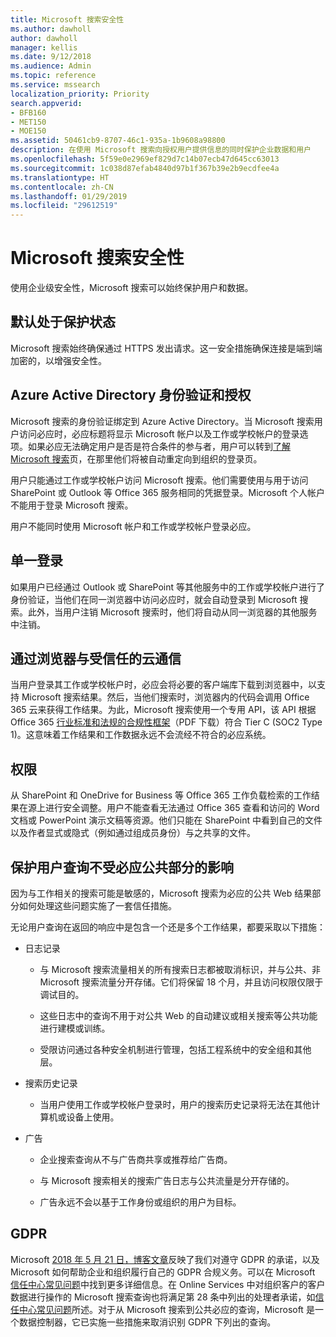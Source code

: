 ```yaml
---
title: Microsoft 搜索安全性
ms.author: dawholl
author: dawholl
manager: kellis
ms.date: 9/12/2018
ms.audience: Admin
ms.topic: reference
ms.service: mssearch
localization_priority: Priority
search.appverid:
- BFB160
- MET150
- MOE150
ms.assetid: 50461cb9-8707-46c1-935a-1b9608a98800
description: 在使用 Microsoft 搜索向授权用户提供信息的同时保护企业数据和用户
ms.openlocfilehash: 5f59e0e2969ef829d7c14b07ecb47d645cc63013
ms.sourcegitcommit: 1c038d87efab4840d97b1f367b39e2b9ecdfee4a
ms.translationtype: HT
ms.contentlocale: zh-CN
ms.lasthandoff: 01/29/2019
ms.locfileid: "29612519"
---
```

# <a name="security-for-microsoft-search"></a>Microsoft 搜索安全性

使用企业级安全性，Microsoft 搜索可以始终保护用户和数据。
  
## <a name="secure-by-default"></a>默认处于保护状态

Microsoft 搜索始终确保通过 HTTPS 发出请求。这一安全措施确保连接是端到端加密的，以增强安全性。
  
## <a name="authentication-and-authorization-with-azure-active-directory"></a>Azure Active Directory 身份验证和授权

Microsoft 搜索的身份验证绑定到 Azure Active Directory。当 Microsoft 搜索用户访问必应时，必应标题将显示 Microsoft 帐户以及工作或学校帐户的登录选项。如果必应无法确定用户是否是符合条件的参与者，用户可以转到[了解 Microsoft 搜索](https://www.bing.com/business/explore)页，在那里他们将被自动重定向到组织的登录页。 
  
用户只能通过工作或学校帐户访问 Microsoft 搜索。他们需要使用与用于访问 SharePoint 或 Outlook 等 Office 365 服务相同的凭据登录。Microsoft 个人帐户不能用于登录 Microsoft 搜索。
  
用户不能同时使用 Microsoft 帐户和工作或学校帐户登录必应。
  
## <a name="single-sign-on"></a>单一登录

如果用户已经通过 Outlook 或 SharePoint 等其他服务中的工作或学校帐户进行了身份验证，当他们在同一浏览器中访问必应时，就会自动登录到 Microsoft 搜索。此外，当用户注销 Microsoft 搜索时，他们将自动从同一浏览器的其他服务中注销。
  
## <a name="communicates-with-the-trusted-cloud-from-the-browser"></a>通过浏览器与受信任的云通信

当用户登录其工作或学校帐户时，必应会将必要的客户端库下载到浏览器中，以支持 Microsoft 搜索结果。然后，当他们搜索时，浏览器内的代码会调用 Office 365 云来获得工作结果。为此，Microsoft 搜索使用一个专用 API，该 API 根据 Office 365 [行业标准和法规的合规性框架](https://download.microsoft.com/download/B/2/7/B27B3EF3-8849-4C18-8BA4-5AD755728620/Compliance%20Framework_customer%20guidance.pdf)（PDF 下载）符合 Tier C (SOC2 Type 1)。这意味着工作结果和工作数据永远不会流经不符合的必应系统。 
  
## <a name="permissions"></a>权限

从 SharePoint 和 OneDrive for Business 等 Office 365 工作负载检索的工作结果在源上进行安全调整。用户不能查看无法通过 Office 365 查看和访问的 Word 文档或 PowerPoint 演示文稿等资源。他们只能在 SharePoint 中看到自己的文件以及作者显式或隐式（例如通过组成员身份）与之共享的文件。
  
## <a name="protects-user-queries-from-the-public-portion-of-bing"></a>保护用户查询不受必应公共部分的影响

因为与工作相关的搜索可能是敏感的，Microsoft 搜索为必应的公共 Web 结果部分如何处理这些问题实施了一套信任措施。
  
无论用户查询在返回的响应中是包含一个还是多个工作结果，都要采取以下措施：
  
- 日志记录
    
  - 与 Microsoft 搜索流量相关的所有搜索日志都被取消标识，并与公共、非 Microsoft 搜索流量分开存储。它们将保留 18 个月，并且访问权限仅限于调试目的。
    
  - 这些日志中的查询不用于对公共 Web 的自动建议或相关搜索等公共功能进行建模或训练。
    
  - 受限访问通过各种安全机制进行管理，包括工程系统中的安全组和其他层。
    
- 搜索历史记录
    
  - 当用户使用工作或学校帐户登录时，用户的搜索历史记录将无法在其他计算机或设备上使用。
    
- 广告
    
  - 企业搜索查询从不与广告商共享或推荐给广告商。
    
  - 与 Microsoft 搜索相关的搜索广告日志与公共流量是分开存储的。
    
  - 广告永远不会以基于工作身份或组织的用户为目标。
    
## <a name="gdpr"></a>GDPR

Microsoft [ 2018 年 5 月 21 日，博客文章](https://blogs.microsoft.com/on-the-issues/2018/05/21/microsofts-commitment-to-gdpr-privacy-and-putting-customers-in-control-of-their-own-data/)反映了我们对遵守 GDPR 的承诺，以及 Microsoft 如何帮助企业和组织履行自己的 GDPR 合规义务。可以在 Microsoft [信任中心常见问题](https://www.microsoft.com/zh-CN/trustcenter/privacy/gdpr/gdpr-faqs)中找到更多详细信息。在 Online Services 中对组织客户的客户数据进行操作的 Microsoft 搜索查询也将满足第 28 条中列出的处理者承诺，如[信任中心常见问题](https://www.microsoft.com/zh-CN/trustcenter/privacy/gdpr/gdpr-faqs)所述。对于从 Microsoft 搜索到公共必应的查询，Microsoft 是一个数据控制器，它已实施一些措施来取消识别 GDPR 下列出的查询。


